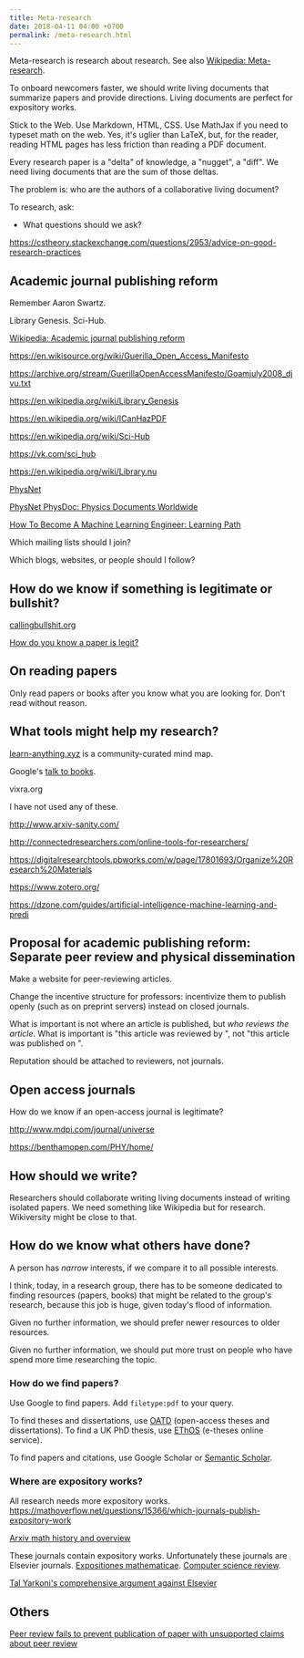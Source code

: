 ```yaml
---
title: Meta-research
date: 2018-04-11 04:00 +0700
permalink: /meta-research.html
---
```


Meta-research is research about research.
See also [Wikipedia: Meta-research](https://en.wikipedia.org/wiki/Meta-research).

To onboard newcomers faster,
we should write living documents that summarize papers and provide directions.
Living documents are perfect for expository works.

Stick to the Web.
Use Markdown, HTML, CSS.
Use MathJax if you need to typeset math on the web.
Yes, it's uglier than LaTeX,
but, for the reader,
reading HTML pages has less friction
than reading a PDF document.

Every research paper is a "delta" of knowledge, a "nugget", a "diff".
We need living documents that are the sum of those deltas.

The problem is:
who are the authors of a collaborative living document?

To research, ask:
- What questions should we ask?

https://cstheory.stackexchange.com/questions/2953/advice-on-good-research-practices

## Academic journal publishing reform

Remember Aaron Swartz.

Library Genesis.
Sci-Hub.

[Wikipedia: Academic journal publishing reform](https://en.m.wikipedia.org/wiki/Academic_journal_publishing_reform)

https://en.wikisource.org/wiki/Guerilla_Open_Access_Manifesto

https://archive.org/stream/GuerillaOpenAccessManifesto/Goamjuly2008_djvu.txt

https://en.wikipedia.org/wiki/Library_Genesis

https://en.wikipedia.org/wiki/ICanHazPDF

https://en.wikipedia.org/wiki/Sci-Hub

https://vk.com/sci_hub

https://en.wikipedia.org/wiki/Library.nu

[PhysNet](http://de.physnet.net/PhysNet/physnet.html)

[PhysNet PhysDoc: Physics Documents Worldwide](http://de.physnet.net/PhysNet/physdoc.html)

[How To Become A Machine Learning Engineer: Learning Path](https://medium.com/machine-learning-world/learning-path-for-machine-learning-engineer-a7d5dc9de4a4)

Which mailing lists should I join?

Which blogs, websites, or people should I follow?

## How do we know if something is legitimate or bullshit?

[callingbullshit.org](http://callingbullshit.org/)

[How do you know a paper is legit?](http://callingbullshit.org/tools/tools_legit.html)

## On reading papers

Only read papers or books after you know what you are looking for.
Don't read without reason.

## What tools might help my research?

[learn-anything.xyz](https://learn-anything.xyz/) is a community-curated mind map.

Google's [talk to books](https://books.google.com/talktobooks/).

vixra.org

I have not used any of these.

http://www.arxiv-sanity.com/

http://connectedresearchers.com/online-tools-for-researchers/

https://digitalresearchtools.pbworks.com/w/page/17801693/Organize%20Research%20Materials

https://www.zotero.org/

https://dzone.com/guides/artificial-intelligence-machine-learning-and-predi

## Proposal for academic publishing reform: Separate peer review and physical dissemination

Make a website for peer-reviewing articles.

Change the incentive structure for professors:
incentivize them to publish openly (such as on preprint servers) instead on closed journals.

What is important is not where an article is published,
but *who reviews the article*.
What is important is "this article was reviewed by <an important researcher>",
not "this article was published on <an important journal>".

Reputation should be attached to reviewers, not journals.

## Open access journals

How do we know if an open-access journal is legitimate?

http://www.mdpi.com/journal/universe

https://benthamopen.com/PHY/home/

## How should we write?

Researchers should collaborate writing living documents instead of writing isolated papers.
We need something like Wikipedia but for research.
Wikiversity might be close to that.

## How do we know what others have done?

A person has *narrow* interests,
if we compare it to all possible interests.

I think, today, in a research group,
there has to be someone dedicated to finding resources (papers, books)
that might be related to the group's research,
because this job is huge,
given today's flood of information.

Given no further information,
we should prefer newer resources to older resources.

Given no further information,
we should put more trust on people
who have spend more time researching the topic.

### How do we find papers?

Use Google to find papers.
Add `filetype:pdf` to your query.

To find theses and dissertations, use [OATD](https://oatd.org/) (open-access theses and dissertations).
To find a UK PhD thesis, use [EThOS](http://ethos.bl.uk/Home.do) (e-theses online service).

To find papers and citations, use Google Scholar or
[Semantic Scholar](https://www.semanticscholar.org).

### Where are expository works?

All research needs more expository works.
https://mathoverflow.net/questions/15366/which-journals-publish-expository-work

[Arxiv math history and overview](https://arxiv.org/archive/math.HO)

These journals contain expository works.
Unfortunately these journals are Elsevier journals.
[Expositiones mathematicae](https://www.journals.elsevier.com/expositiones-mathematicae/).
[Computer science review](https://www.journals.elsevier.com/computer-science-review).

[Tal Yarkoni's comprehensive argument against Elsevier](https://www.talyarkoni.org/blog/2016/12/12/why-i-still-wont-review-for-or-publish-with-elsevier-and-think-you-shouldnt-either/)

## Others

[Peer review fails to prevent publication of paper with unsupported claims about peer review](https://scholarlykitchen.sspnet.org/2018/03/15/a-comment-on-klein-et-als-comparing-articles-to-preprints/)
